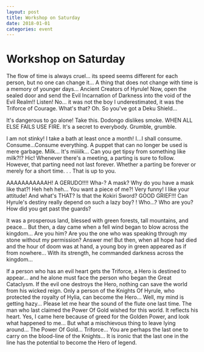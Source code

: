```yaml
---
layout: post
title: Workshop on Saturday
date: 2018-01-01
categories: event
---
```


# Workshop on Saturday

The flow of time is always cruel... its speed seems different for each person, but no one can change it... A thing that does not change with time is a memory of younger days... Ancient Creators of Hyrule! Now, open the sealed door and send the Evil Incarnation of Darkness into the void of the Evil Realm!!  Listen! No... it was not the boy I underestimated, it was the Triforce of Courage. What's that? Oh. So you've got a Deku Shield... 

It's dangerous to go alone! Take this. Dodongo dislikes smoke. WHEN ALL ELSE FAILS USE FIRE. It's a secret to everybody. Grumble, grumble. 

I am not stinky! I take a bath at least once a month!  I...I shall consume. Consume...Consume everything.  A puppet that can no longer be used is mere garbage.  Milk... It's miiiilk... Can you get tipsy from something like milk?!? Hic!  Whenever there's a meeting, a parting is sure to follow. However, that parting need not last forever. Whether a parting be forever or merely for a short time. . . That is up to you.  

AAAAAAAAAAAH! A GERUDO!!!! Wha-? A mask? Why do you have a mask like that?!  Heh heh heh... You want a piece of me?! Very funny! I like your attitude! And what's THAT? Is that the Kokiri Sword? GOOD GRIEF!!! Can Hyrule's destiny really depend on such a lazy boy? ! Who...? Who are you? How did you get past the guards? 

It was a prosperous land, blessed with green forests, tall mountains, and peace... But then, a day came when a fell wind began to blow across the kingdom... Are you him? Are you the one who was speaking through my stone without my permission? Answer me! But then, when all hope had died and the hour of doom was at hand, a young boy in green appeared as if from nowhere... With its strength, he commanded darkness across the kingdom... 

If a person who has an evil heart gets the Triforce, a Hero is destined to appear... and he alone must face the person who began the Great Cataclysm. If the evil one destroys the Hero, nothing can save the world from his wicked reign. Only a person of the Knights Of Hyrule, who protected the royalty of Hylia, can become the Hero... Well, my mind is getting hazy... Please let me hear the sound of the flute one last time. The man who last claimed the Power Of Gold wished for this world. It reflects his heart. Yes, I came here because of greed for the Golden Power, and look what happened to me... But what a mischievous thing to leave lying around... The Power Of Gold... Triforce... You are perhaps the last one to carry on the blood-line of the Knights... It is ironic that the last one in the line has the potential to become the Hero of legend. 